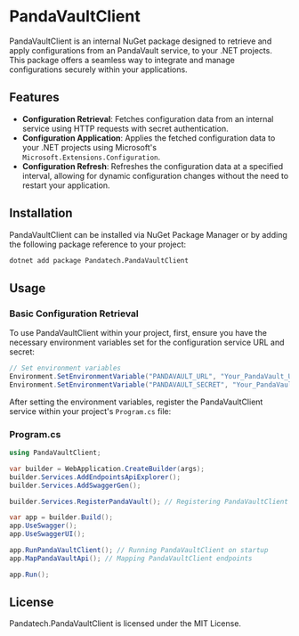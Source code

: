 # PandaVaultClient

PandaVaultClient is an internal NuGet package designed to retrieve and apply configurations from an PandaVault service,
to your .NET projects. This package offers a seamless way to integrate and manage configurations securely within your
applications.

## Features

- **Configuration Retrieval**: Fetches configuration data from an internal service using HTTP requests with secret
  authentication.
- **Configuration Application**: Applies the fetched configuration data to your .NET projects using
  Microsoft's `Microsoft.Extensions.Configuration`.
- **Configuration Refresh**: Refreshes the configuration data at a specified interval, allowing for dynamic
  configuration changes without the need to restart your application.

## Installation

PandaVaultClient can be installed via NuGet Package Manager or by adding the following package reference to your
project:

```bash
dotnet add package Pandatech.PandaVaultClient
```

## Usage

### Basic Configuration Retrieval

To use PandaVaultClient within your project, first, ensure you have the necessary environment variables set for the
configuration service URL and secret:

```csharp
// Set environment variables
Environment.SetEnvironmentVariable("PANDAVAULT_URL", "Your_PandaVault_URL");
Environment.SetEnvironmentVariable("PANDAVAULT_SECRET", "Your_PandaVault_Secret");
```

After setting the environment variables, register the PandaVaultClient service within your project's `Program.cs` file:

### Program.cs

```csharp
using PandaVaultClient;

var builder = WebApplication.CreateBuilder(args);
builder.Services.AddEndpointsApiExplorer();
builder.Services.AddSwaggerGen();

builder.Services.RegisterPandaVault(); // Registering PandaVaultClient

var app = builder.Build();
app.UseSwagger();
app.UseSwaggerUI();

app.RunPandaVaultClient(); // Running PandaVaultClient on startup
app.MapPandaVaultApi(); // Mapping PandaVaultClient endpoints

app.Run();
```

## License

Pandatech.PandaVaultClient is licensed under the MIT License.